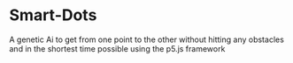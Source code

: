 # Smart-Dots
A genetic Ai to get from one point to the other without hitting any obstacles and in the shortest time possible using the
p5.js framework
